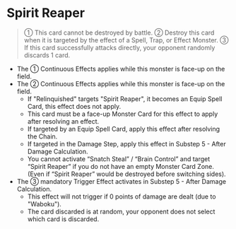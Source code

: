# Spirit Reaper

> ① This card cannot be destroyed by battle. ② Destroy this card when it is targeted by the effect of a Spell, Trap, or Effect Monster. ③ If this card successfully attacks directly, your opponent randomly discards 1 card.

*   The ① Continuous Effects applies while this monster is face-up on the field.
*   The ② Continuous Effects applies while this monster is face-up on the field.
    *   If "Relinquished" targets "Spirit Reaper", it becomes an Equip Spell Card, this effect does not apply.
    *   This card must be a face-up Monster Card for this effect to apply after resolving an effect.
    *   If targeted by an Equip Spell Card, apply this effect after resolving the Chain.
    *   If targeted in the Damage Step, apply this effect in Substep 5 - After Damage Calculation.
    *   You cannot activate “Snatch Steal” / “Brain Control” and target “Spirit Reaper” if you do not have an empty Monster Card Zone. (Even if “Spirit Reaper” would be destroyed before switching sides).
*   The ③ mandatory Trigger Effect activates in Substep 5 - After Damage Calculation.
    *   This effect will not trigger if 0 points of damage are dealt (due to "Waboku").
    *   The card discarded is at random, your opponent does not select which card is discarded.
